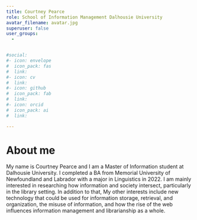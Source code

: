 ```yaml
---
title: Courtney Pearce 
role: School of Information Management Dalhousie University
avatar_filename: avatar.jpg
superuser: false
user_groups:
  - 


#social:
#- icon: envelope
#  icon_pack: fas
#  link: 
#- icon: cv
#  link: 
#- icon: github
#  icon_pack: fab
#  link: 
#- icon: orcid
#  icon_pack: ai
#  link: 

---
```


# About me

My name is Courtney Pearce and I am a Master of Information student at Dalhousie University. I completed a BA from Memorial University of Newfoundland and Labrador with a major in Linguistics in 2022. I am mainly interested in researching how information and society intersect, particularly in the library setting. In addition to that, My other interests include new technology that could be used for information storage, retrieval, and organization, the misuse of information, and how the rise of the web influences information management and librarianship as a whole. 
